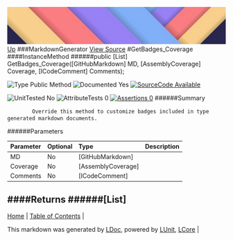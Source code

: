 ![](../Content/LDoc-banner-small.png "")
[Up](MarkdownGenerator.md)
###MarkdownGenerator
[View Source](MarkdownGenerator.md)
#GetBadges_Coverage
####InstanceMethod
######public [List<String>] GetBadges_Coverage([GitHubMarkdown] MD, [AssemblyCoverage] Coverage, [ICodeComment] Comments);

![Type Public Method](http://b.repl.ca/v1/Type-Public%20Method-lightgrey.png "") ![Documented Yes](http://b.repl.ca/v1/Documented-Yes-brightgreen.png "") [![SourceCode Available](http://b.repl.ca/v1/SourceCode-Available-brightgreen.png "")](MarkdownGenerator.md)

![UnitTested No](http://b.repl.ca/v1/UnitTested-No-lightgrey.png "") ![AttributeTests 0](http://b.repl.ca/v1/AttributeTests-0-lightgrey.png "") [![Assertions 0](http://b.repl.ca/v1/Assertions-0-brightgreen.png "")](MarkdownGenerator.md)
######Summary

            Override this method to customize badges included in type generated markdown documents.
            
######Parameters

Parameter | Optional | Type | Description
:---  | :---  | :---  | :--- 
MD | No | [GitHubMarkdown] | 
Coverage | No | [AssemblyCoverage] | 
Comments | No | [ICodeComment] | 

####Returns
######[List<String>]
---

[Home](../../README.md) | [Table of Contents](../../TableOfContents.md) | 


This markdown was generated by [LDoc](https://github.com/CodeSingularity/LDoc), powered by [LUnit](https://github.com/CodeSingularity/LUnit), [LCore](https://github.com/CodeSingularity/LCore) | 

